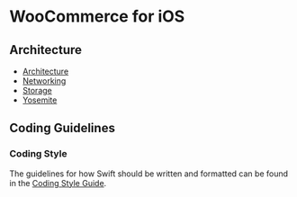 # WooCommerce for iOS 

## Architecture

- [Architecture](ARCHITECTURE.md)
- [Networking](NETWORKING.md)
- [Storage](STORAGE.md)
- [Yosemite](YOSEMITE.md)

## Coding Guidelines

### Coding Style

The guidelines for how Swift should be written and formatted can be found in the [Coding Style Guide](coding-style-guide.md).


